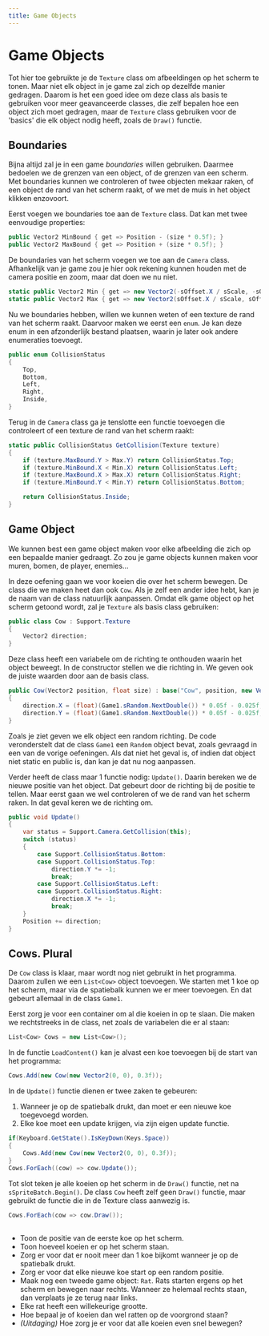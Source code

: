 ```yaml
---
title: Game Objects
---
```



# Game Objects
Tot hier toe gebruikte je de `Texture` class om afbeeldingen op het scherm te tonen. Maar niet elk object in je game zal zich op dezelfde manier gedragen. Daarom is het een goed idee om deze class als basis te gebruiken voor meer geavanceerde classes, die zelf bepalen hoe een object zich moet gedragen, maar de `Texture` class gebruiken voor de 'basics' die elk object nodig heeft, zoals de `Draw()` functie.

## Boundaries
Bijna altijd zal je in een game _boundaries_ willen gebruiken. Daarmee bedoelen we de grenzen van een object, of de grenzen van een scherm. Met boundaries kunnen we controleren of twee objecten mekaar raken, of een object de rand van het scherm raakt, of we met de muis in het object klikken enzovoort.

Eerst voegen we boundaries toe aan de `Texture` class. Dat kan met twee eenvoudige properties:

```csharp
public Vector2 MinBound { get => Position - (size * 0.5f); }
public Vector2 MaxBound { get => Position + (size * 0.5f); }
```

De boundaries van het scherm voegen we toe aan de `Camera` class. Afhankelijk van je game zou je hier ook rekening kunnen houden met de camera positie en zoom, maar dat doen we nu niet.

```csharp
static public Vector2 Min { get => new Vector2(-sOffset.X / sScale, -sOffset.Y / sScale); }
static public Vector2 Max { get => new Vector2(sOffset.X / sScale, sOffset.Y / sScale); }
```

Nu we boundaries hebben, willen we kunnen weten of een texture de rand van het scherm raakt. Daarvoor maken we eerst een `enum`. Je kan deze enum in een afzonderlijk bestand plaatsen, waarin je later ook andere enumeraties toevoegt.

```csharp
public enum CollisionStatus
{
    Top,
    Bottom,
    Left,
    Right,
    Inside,
}
```

Terug in de `Camera` class ga je tenslotte een functie toevoegen die controleert of een texture de rand van het scherm raakt:

```csharp
static public CollisionStatus GetCollision(Texture texture)
{
    if (texture.MaxBound.Y > Max.Y) return CollisionStatus.Top;
    if (texture.MinBound.X < Min.X) return CollisionStatus.Left;
    if (texture.MaxBound.X > Max.X) return CollisionStatus.Right;
    if (texture.MinBound.Y < Min.Y) return CollisionStatus.Bottom;

    return CollisionStatus.Inside;
}
```

## Game Object
We kunnen best een game object maken voor elke afbeelding die zich op een bepaalde manier gedraagt. Zo zou je game objects kunnen maken voor muren, bomen, de player, enemies...

In deze oefening gaan we voor koeien die over het scherm bewegen. De class die we maken heet dan ook `Cow`. Als je zelf een ander idee hebt, kan je de naam van de class natuurlijk aanpassen. Omdat elk game object op het scherm getoond wordt, zal je `Texture` als basis class gebruiken:

```csharp
public class Cow : Support.Texture 
{
    Vector2 direction;
}
```
Deze class heeft een variabele om de richting te onthouden waarin het object beweegt. In de constructor stellen we die richting in. We geven ook de juiste waarden door aan de basis class.

```csharp
public Cow(Vector2 position, float size) : base("Cow", position, new Vector2(size))
{
    direction.X = (float)(Game1.sRandom.NextDouble()) * 0.05f - 0.025f;
    direction.Y = (float)(Game1.sRandom.NextDouble()) * 0.05f - 0.025f;
}
```
Zoals je ziet geven we elk object een random richting. De code veronderstelt dat de class `Game1` een `Random` object bevat, zoals gevraagd in een van de vorige oefeningen. Als dat niet het geval is, of indien dat object niet static en public is, dan kan je dat nu nog aanpassen.

Verder heeft de class maar 1 functie nodig: `Update()`. Daarin bereken we de nieuwe positie van het object. Dat gebeurt door de richting bij de positie te tellen. Maar eerst gaan we wel controleren of we de rand van het scherm raken. In dat geval keren we de richting om.

```csharp
public void Update()
{
    var status = Support.Camera.GetCollision(this);
    switch (status)
    {
        case Support.CollisionStatus.Bottom:
        case Support.CollisionStatus.Top:
            direction.Y *= -1;
            break;
        case Support.CollisionStatus.Left:
        case Support.CollisionStatus.Right:
            direction.X *= -1;
            break;
    }
    Position += direction;
}
```

## Cows. Plural
De `Cow` class is klaar, maar wordt nog niet gebruikt in het programma. Daarom zullen we een `List<Cow>` object toevoegen. We starten met 1 koe op het scherm, maar via de spatiebalk kunnen we er meer toevoegen. En dat gebeurt allemaal in de class `Game1`.

Eerst zorg je voor een container om al die koeien in op te slaan. Die maken we rechtstreeks in de class, net zoals de variabelen die er al staan:

```csharp
List<Cow> Cows = new List<Cow>();
```

In de functie `LoadContent()` kan je alvast een koe toevoegen bij de start van het programma:

```csharp
Cows.Add(new Cow(new Vector2(0, 0), 0.3f));
```

In de `Update()` functie dienen er twee zaken te gebeuren: 
1. Wanneer je op de spatiebalk drukt, dan moet er een nieuwe koe toegevoegd worden.
2. Elke koe moet een update krijgen, via zijn eigen update functie.

```csharp
if(Keyboard.GetState().IsKeyDown(Keys.Space))
{
    Cows.Add(new Cow(new Vector2(0, 0), 0.3f));
}
Cows.ForEach((cow) => cow.Update());
```

Tot slot teken je alle koeien op het scherm in de `Draw()` functie, net na `sSpriteBatch.Begin()`. De class `Cow` heeft zelf geen `Draw()` functie, maar gebruikt de functie die in de Texture class aanwezig is.

```csharp
Cows.ForEach(cow => cow.Draw());
```

##
- Toon de positie van de eerste koe op het scherm.
- Toon hoeveel koeien er op het scherm staan.
- Zorg er voor dat er nooit meer dan 1 koe bijkomt wanneer je op de spatiebalk drukt.
- Zorg er voor dat elke nieuwe koe start op een random positie.
- Maak nog een tweede game object: `Rat`. Rats starten ergens op het scherm en bewegen naar rechts. Wanneer ze helemaal rechts staan, dan verplaats je ze terug naar links. 
- Elke rat heeft een willekeurige grootte.
- Hoe bepaal je of koeien dan wel ratten op de voorgrond staan?
- _(Uitdaging)_ Hoe zorg je er voor dat alle koeien even snel bewegen?
